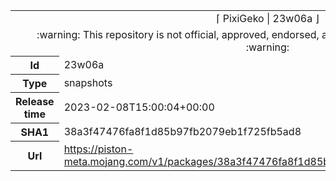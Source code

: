 <html><table>
<tr><td colspan="2" align="center"><img width="0" height="0"><br/>⌈ PixiGeko | 23w06a ⌋<br/><img width="0" height="0"></td></tr>
<tr><td colspan="2" align="center"><img width="0" height="0"><br/>
:warning: This repository is not official, approved, endorsed, associated or connected with Mojang :warning:
<br/><img width="0" height="0"></td></tr>
<tr><th>Id</th><td>23w06a</td></tr>
<tr><th>Type</th><td>snapshots</td></tr>
<tr><th>Release time</th><td>2023-02-08T15:00:04+00:00</td></tr>
<tr><th>SHA1</th><td>38a3f47476fa8f1d85b97fb2079eb1f725fb5ad8</td></tr>
<tr><th>Url</th><td><a href="https://piston-meta.mojang.com/v1/packages/38a3f47476fa8f1d85b97fb2079eb1f725fb5ad8/23w06a.json">https://piston-meta.mojang.com/v1/packages/38a3f47476fa8f1d85b97fb2079eb1f725fb5ad8/23w06a.json</a></td></tr>